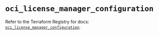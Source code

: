 # `oci_license_manager_configuration`

Refer to the Terraform Registry for docs: [`oci_license_manager_configuration`](https://registry.terraform.io/providers/oracle/oci/7.19.0/docs/resources/license_manager_configuration).
